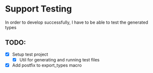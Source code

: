 # Support Testing

In order to develop successfully, I have to be able to test the generated types

## TODO:

- [x] Setup test project
    - [x] Util for generating and running test files
- [x] Add postfix to export_types macro
